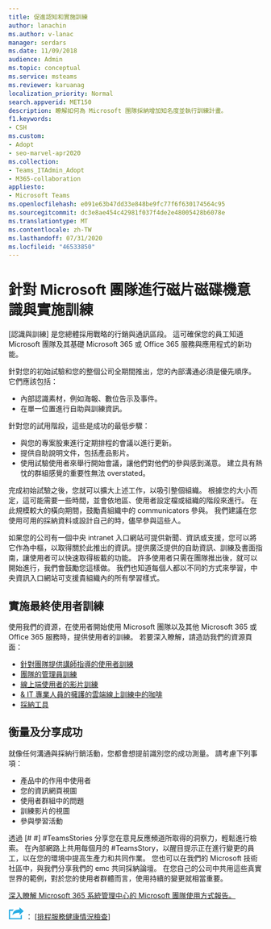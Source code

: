 ```yaml
---
title: 促進認知和實施訓練
author: lanachin
ms.author: v-lanac
manager: serdars
ms.date: 11/09/2018
audience: Admin
ms.topic: conceptual
ms.service: msteams
ms.reviewer: karuanag
localization_priority: Normal
search.appverid: MET150
description: 瞭解如何為 Microsoft 團隊採納增加知名度並執行訓練計畫。
f1.keywords:
- CSH
ms.custom:
- Adopt
- seo-marvel-apr2020
ms.collection:
- Teams_ITAdmin_Adopt
- M365-collaboration
appliesto:
- Microsoft Teams
ms.openlocfilehash: e091e63b47dd33e848be9fc77f6f630174564c95
ms.sourcegitcommit: dc3e8ae454c42981f037f4de2e48005428b6078e
ms.translationtype: MT
ms.contentlocale: zh-TW
ms.lasthandoff: 07/31/2020
ms.locfileid: "46533850"
---
```

# <a name="drive-awareness-and-implement-training-for-microsoft-teams"></a>針對 Microsoft 團隊進行磁片磁碟機意識與實施訓練

[認識與訓練] 是您總體採用戰略的行銷與通訊區段。 這可確保您的員工知道 Microsoft 團隊及其基礎 Microsoft 365 或 Office 365 服務與應用程式的新功能。
   
針對您的初始試驗和您的整個公司全期間推出，您的內部溝通必須是優先順序。 它們應該包括：

- 內部認識素材，例如海報、數位告示及事件。
- 在單一位置進行自助與訓練資訊。

針對您的試用階段，這些是成功的最低步驟：

- 與您的專案股東進行定期排程的會議以進行更新。
- 提供自助說明文件，包括產品影片。
- 使用試驗使用者來舉行開始會議，讓他們對他們的參與感到滿意。 建立具有熱忱的群組感覺的重要性無法 overstated。

完成初始試驗之後，您就可以擴大上述工作，以吸引整個組織。 根據您的大小而定，這可能需要一些時間，並會依地區、使用者設定檔或組織的階段來進行。 在此規模較大的橫向期間，鼓勵貴組織中的 communicators 參與。 我們建議在您使用可用的採納資料或設計自己的時，儘早參與這些人。

如果您的公司有一個中央 intranet 入口網站可提供新聞、資訊或支援，您可以將它作為中樞，以取得關於此推出的資訊。提供廣泛提供的自助資訊、訓練及書面指南，讓使用者可以快速取得板載的功能。 許多使用者只需在團隊推出後，就可以開始進行，我們會鼓勵您這樣做。 我們也知道每個人都以不同的方式來學習，中央資訊入口網站可支援貴組織內的所有學習樣式。

## <a name="implement-end-user-training"></a>實施最終使用者訓練

使用我們的資源，在使用者開始使用 Microsoft 團隊以及其他 Microsoft 365 或 Office 365 服務時，提供使用者的訓練。 若要深入瞭解，請造訪我們的資源頁面：

- [針對團隊提供講師指導的使用者訓練](instructor-led-training-teams-landing-page.yml)
- [團隊的管理員訓練](itadmin-readiness.md)
- [線上端使用者的影片訓練](https://support.office.com/article/microsoft-teams-video-training-4f108e54-240b-4351-8084-b1089f0d21d7)
- [& IT 專業人員的擁護的雲端線上訓練中的咖啡](https://aka.ms/CoffeeintheCloud) 
- [採納工具](https://aka.ms/O365AdoptionTools)

## <a name="measure-and-share-success"></a>衡量及分享成功

就像任何溝通與採納行銷活動，您都會想提前識別您的成功測量。 請考慮下列事項：

- 產品中的作用中使用者
- 您的資訊網頁視圖
- 使用者群組中的問題
- 訓練影片的視圖
- 參與學習活動

透過 [# #] #TeamsStories 分享您在意見反應頻道所取得的洞察力，輕鬆進行檢索。 在內部網路上共用每個月的 #TeamsStory，以醒目提示正在進行變更的員工，以在您的環境中提高生產力和共同作業。 您也可以在我們的 Microsoft 技術社區中，與我們分享我們的 emc 共同採納論壇。 在您自己的公司中共用這些真實世界的範例，對於您的使用者群體而言，使用持續的變更就相當重要。

[深入瞭解 Microsoft 365 系統管理中心的 Microsoft 團隊使用方式報告。](teams-activity-reports.md)

![描述後續步驟的圖示 ](media/teams-adoption-next-icon.png) ： [[排程服務健康情況檢查](teams-adoption-schedule-service-health-reviews.md)]
